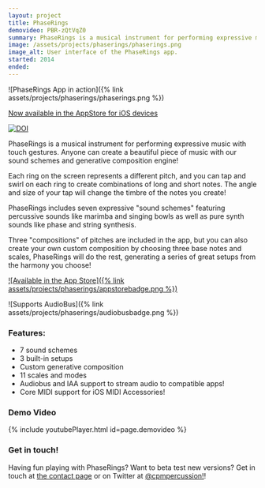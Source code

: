 ```yaml
---
layout: project
title: PhaseRings
demovideo: PBR-zQtVqZ0
summary: PhaseRings is a musical instrument for performing expressive music with touch gestures.
image: /assets/projects/phaserings/phaserings.png
image_alt: User interface of the PhaseRings app.
started: 2014
ended: 
---
```


![PhaseRings App in action]({% link assets/projects/phaserings/phaserings.png %})

[Now available in the AppStore for iOS devices](https://itunes.apple.com/app/phaserings/id924795988)

[![DOI](https://zenodo.org/badge/20166/cpmpercussion/PhaseRings.svg)](https://zenodo.org/badge/latestdoi/20166/cpmpercussion/PhaseRings)

PhaseRings is a musical instrument for performing expressive music with touch gestures. Anyone can create a beautiful piece of music with our sound schemes and generative composition engine!

Each ring on the screen represents a different pitch, and you can tap and swirl on each ring to create combinations of long and short notes. The angle and size of your tap will change the timbre of the notes you create!

PhaseRings includes seven expressive "sound schemes" featuring percussive sounds like marimba and singing bowls as well as pure synth sounds like phase and string synthesis.

Three "compositions" of pitches are included in the app, but you can also create your own custom composition by choosing three base notes and scales, PhaseRings will do the rest, generating a series of great setups from the harmony you choose!

[![Available in the App Store]({% link assets/projects/phaserings/appstorebadge.png %})](https://itunes.apple.com/app/phaserings/id924795988)

![Supports AudioBus]({% link assets/projects/phaserings/audiobusbadge.png %})

### Features:

* 7 sound schemes
* 3 built-in setups
* Custom generative composition
* 11 scales and modes
* Audiobus and IAA support to stream audio to compatible apps!
* Core MIDI support for iOS MIDI Accessories!

### Demo Video

{% include youtubePlayer.html id=page.demovideo %}

### Get in touch!

Having fun playing with PhaseRings? Want to beta test new versions? Get in touch at [the contact page][0] or on Twitter at [@cpmpercussion!][1]!

[0]: http://metatone.net/contact
[1]: http://twitter.com/cpmpercussion

